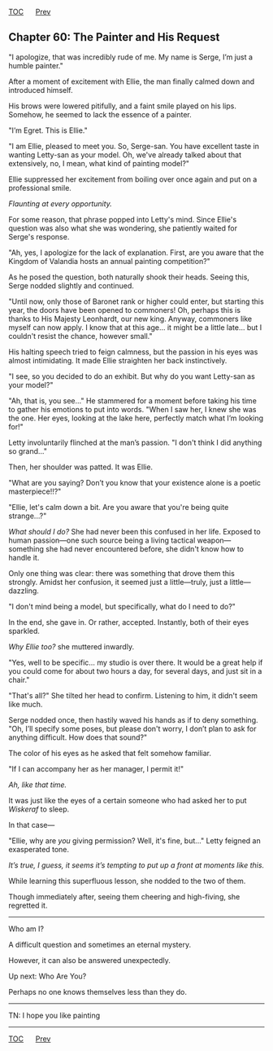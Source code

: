 [TOC](../readme.md)&nbsp;&nbsp;&nbsp;&nbsp;&nbsp;&nbsp;[Prev](index_split_035.md)&nbsp;&nbsp;&nbsp;&nbsp;&nbsp;&nbsp;



## Chapter 60: The Painter and His Request

"I apologize, that was incredibly rude of me. My name is Serge, I’m just
a humble painter."

After a moment of excitement with Ellie, the man finally calmed down and
introduced himself.

His brows were lowered pitifully, and a faint smile played on his lips.
Somehow, he seemed to lack the essence of a painter.

"I’m Egret. This is Ellie."

"I am Ellie, pleased to meet you. So, Serge-san. You have excellent
taste in wanting Letty-san as your model. Oh, we've already talked about
that extensively, no, I mean, what kind of painting model?"

Ellie suppressed her excitement from boiling over once again and put on
a professional smile.

*Flaunting at every opportunity.*

For some reason, that phrase popped into Letty's mind. Since Ellie's
question was also what she was wondering, she patiently waited for
Serge's response.

"Ah, yes, I apologize for the lack of explanation. First, are you aware
that the Kingdom of Valandia hosts an annual painting competition?"

As he posed the question, both naturally shook their heads. Seeing this,
Serge nodded slightly and continued.

"Until now, only those of Baronet rank or higher could enter, but
starting this year, the doors have been opened to commoners! Oh, perhaps
this is thanks to His Majesty Leonhardt, our new king. Anyway, commoners
like myself can now apply. I know that at this age… it might be a little
late… but I couldn't resist the chance, however small."

His halting speech tried to feign calmness, but the passion in his eyes
was almost intimidating. It made Ellie straighten her back
instinctively.

"I see, so you decided to do an exhibit. But why do you want Letty-san
as your model?"

"Ah, that is, you see..." He stammered for a moment before taking his
time to gather his emotions to put into words. "When I saw her, I knew
she was the one. Her eyes, looking at the lake here, perfectly match
what I’m looking for!"

Letty involuntarily flinched at the man’s passion. "I don't think I did
anything so grand..."

Then, her shoulder was patted. It was Ellie.

"What are you saying? Don’t you know that your existence alone is a
poetic masterpiece!!?"

"Ellie, let's calm down a bit. Are you aware that you're being quite
strange...?"

*What should I do?* She had never been this confused in her life.
Exposed to human passion—one such source being a living tactical
weapon—something she had never encountered before, she didn't know how
to handle it.

Only one thing was clear: there was something that drove them this
strongly. Amidst her confusion, it seemed just a little—truly, just a
little—dazzling.

"I don't mind being a model, but specifically, what do I need to do?"

In the end, she gave in. Or rather, accepted. Instantly, both of their
eyes sparkled.

*Why Ellie too?* she muttered inwardly.

"Yes, well to be specific… my studio is over there. It would be a great
help if you could come for about two hours a day, for several days, and
just sit in a chair."

"That's all?" She tilted her head to confirm. Listening to him, it
didn't seem like much.

Serge nodded once, then hastily waved his hands as if to deny something.
"Oh, I’ll specify some poses, but please don't worry, I don’t plan to
ask for anything difficult. How does that sound?"

The color of his eyes as he asked that felt somehow familiar.

"If I can accompany her as her manager, I permit it!"

*Ah, like that time.*

It was just like the eyes of a certain someone who had asked her to put
*Wiskeraf* to sleep.

In that case—

"Ellie, why are *you* giving permission? Well, it's fine, but..." Letty
feigned an exasperated tone.

*It’s true, I guess, it seems it’s tempting to put up a front at moments
like this.*

While learning this superfluous lesson, she nodded to the two of them.

Though immediately after, seeing them cheering and high-fiving, she
regretted it.

------------------------------------------------------------------------

Who am I?

A difficult question and sometimes an eternal mystery.

However, it can also be answered unexpectedly.

Up next: Who Are You?

Perhaps no one knows themselves less than they do.

------------------------------------------------------------------------

TN: I hope you like painting


---
[TOC](../readme.md)&nbsp;&nbsp;&nbsp;&nbsp;&nbsp;&nbsp;[Prev](index_split_035.md)&nbsp;&nbsp;&nbsp;&nbsp;&nbsp;&nbsp;

